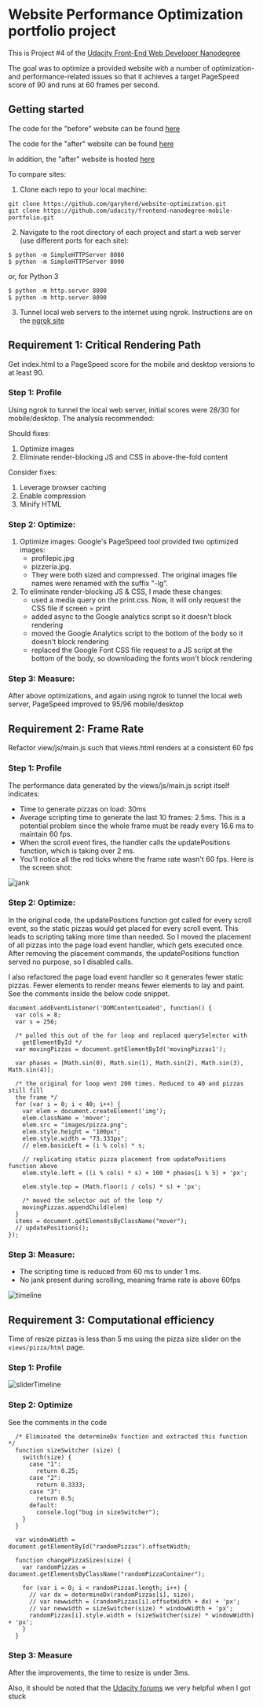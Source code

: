 # Website Performance Optimization portfolio project

This is Project #4 of the [Udacity Front-End Web Developer Nanodegree](https://www.udacity.com/course/front-end-web-developer-nanodegree--nd001)

The goal was to optimize a provided website with a number of optimization- and
performance-related issues so that it achieves a target PageSpeed score of 90
and runs at 60 frames per second.

## Getting started
The code for the "before" website can be found [here](https://github.com/udacity/frontend-nanodegree-mobile-portfolio)

The code for the "after" website can be found [here](https://github.com/garyherd/website-optimization)

In addition, the "after" website is hosted [here](https://garyherd.github.io/website-optimization/)

To compare sites:

1. Clone each repo to your local machine:
```
git clone https://github.com/garyherd/website-optimization.git
git clone https://github.com/udacity/frontend-nanodegree-mobile-portfolio.git
```

2. Navigate to the root directory of each project and start a web server
(use different ports for each site):
```
$ python -m SimpleHTTPServer 8080
$ python -m SimpleHTTPServer 8090
```
or, for Python 3
```
$ python -m http.server 8080
$ python -m http.server 8090
```

3.  Tunnel local web servers to the internet using ngrok. Instructions are on the [ngrok site](https://ngrok.com/docs#expose)


## Requirement 1: Critical Rendering Path
Get index.html to a PageSpeed score for the mobile and desktop versions to at
least 90.

### Step 1: Profile

Using ngrok to tunnel the local web server, initial scores were
28/30 for mobile/desktop. The analysis recommended:

Should fixes:

1. Optimize images
2. Eliminate render-blocking JS and CSS in above-the-fold content

Consider fixes:

1. Leverage browser caching
2. Enable compression
3. Minify HTML

### Step 2: Optimize:

1. Optimize images: Google's PageSpeed tool provided two optimized images:
    * profilepic.jpg
    * pizzeria.jpg.
    * They were both sized and compressed. The original images file names were
    renamed with the suffix  "-lg".
2. To eliminate render-blocking JS & CSS, I made these changes:
    * used a media query on the print.css. Now, it will only request the CSS
    file if screen = print
    * added async to the Google analytics script so it doesn't block rendering
    * moved the Google Analytics script to the bottom of the body so it doesn't
    block rendering
    * replaced the Google Font CSS file request to a JS script at the bottom of
    the body, so downloading the fonts won't block rendering

### Step 3: Measure:
After above optimizations, and again using ngrok to tunnel the local web server,
PageSpeed improved to 95/96 mobile/desktop


## Requirement 2: Frame Rate
Refactor view/js/main.js such that views.html renders at a consistent 60 fps

### Step 1: Profile
The performance data generated by the views/js/main.js script itself indicates:

* Time to generate pizzas on load: 30ms
* Average scripting time to generate the last 10 frames: 2.5ms. This is
a potential problem since the whole frame must be ready every 16.6 ms to maintain
60 fps.
* When the scroll event fires, the handler calls the updatePositions function,
which is taking over 2 ms.
* You'll notice all the red ticks where the frame rate wasn't 60 fps. Here is
the screen shot:

![jank](img/jank.JPG)

### Step 2: Optimize:
In the original code, the updatePositions function got called for every scroll event,
so the static pizzas would get placed for every scroll event. This leads to scripting taking more
time than needed. So I moved the placement of all pizzas into the page load event handler,
which gets executed once. After removing the placement commands, the updatePositions function
served no purpose, so I disabled calls.

I also refactored the page load event handler so it generates fewer static pizzas. Fewer
elements to render means fewer elements to lay and paint. See the comments inside
the below code snippet.

```
document.addEventListener('DOMContentLoaded', function() {
  var cols = 8;
  var s = 256;

  /* pulled this out of the for loop and replaced querySelector with
    getElementById */
  var movingPizzas = document.getElementById('movingPizzas1');

  var phases = [Math.sin(0), Math.sin(1), Math.sin(2), Math.sin(3), Math.sin(4)];

  /* the original for loop went 200 times. Reduced to 40 and pizzas still fill
  the frame */
  for (var i = 0; i < 40; i++) {
    var elem = document.createElement('img');
    elem.className = 'mover';
    elem.src = "images/pizza.png";
    elem.style.height = "100px";
    elem.style.width = "73.333px";
    // elem.basicLeft = (i % cols) * s;

    // replicating static pizza placement from updatePositions function above
    elem.style.left = ((i % cols) * s) + 100 * phases[i % 5] + 'px';

    elem.style.top = (Math.floor(i / cols) * s) + 'px';

    /* moved the selector out of the loop */
    movingPizzas.appendChild(elem)
  }
  items = document.getElementsByClassName("mover");
  // updatePositions();
});
```

### Step 3: Measure:
* The scripting time is reduced from 60 ms to under 1 ms.
* No jank present during scrolling, meaning frame rate is above 60fps

![timeline](img/no-jank.JPG)


## Requirement 3: Computational efficiency
Time of resize pizzas is less than 5 ms using the pizza size slider on the
```views/pizza/html``` page.

### Step 1: Profile
![sliderTimeline](img/sliderTimeline.png)

### Step 2: Optimize
See the comments in the code

```
  /* Eliminated the determineDx function and extracted this function */
  function sizeSwitcher (size) {
    switch(size) {
      case "1":
        return 0.25;
      case "2":
        return 0.3333;
      case "3":
        return 0.5;
      default:
        console.log("bug in sizeSwitcher");
    }
  }

  var windowWidth = document.getElementById("randomPizzas").offsetWidth;

  function changePizzaSizes(size) {
    var randomPizzas = document.getElementsByClassName("randomPizzaContainer");

    for (var i = 0; i < randomPizzas.length; i++) {
      // var dx = determineDx(randomPizzas[i], size);
      // var newwidth = (randomPizzas[i].offsetWidth + dx) + 'px';
      // var newwidth = sizeSwitcher(size) * windowWidth + 'px';
      randomPizzas[i].style.width = (sizeSwitcher(size) * windowWidth) + 'px';
    }
  }
```

### Step 3: Measure
After the improvements, the time to resize is under 3ms.

Also, it should be noted that the [Udacity forums](https://discussions.udacity.com/c/nd001-website-optimization/website-optimization-project) we very helpful when I got stuck


